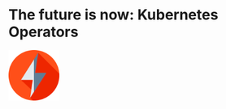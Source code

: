 # The future is now: Kubernetes Operators


<img src="/.docs/img/bolt.png"  alt="" style="width:100px;">

